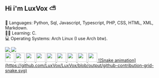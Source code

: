 ## Hi i'm LuxVox ⛅

💬 Languages: Python, Sql, Javascript, Typescript, PHP, CSS, HTML, XML, Markdown. <br>
🧑‍🎓 Learning: C. <br>
💻 Operating Systems: Arch Linux (I use Arch btw). <br>

<div>
  <a href="https://github.com/LuxVox">
  <img height="180em" src="https://github-readme-stats.vercel.app/api?username=LuxVox&show_icons=true&theme=light&include_all_commits=true&count_private=true"/>
  <img height="180em" src="https://github-readme-stats.vercel.app/api/top-langs/?username=LuxVox&layout=compact&langs_count=7&theme=light"/>
</div>
  
<div>
<img height="30" width="30" src="https://cdn.jsdelivr.net/gh/devicons/devicon/icons/c/c-original.svg"/>
<img height="30" width="30" src="https://cdn.jsdelivr.net/gh/devicons/devicon/icons/python/python-original.svg"/>
<img height="30" width="30" src="https://cdn.jsdelivr.net/gh/devicons/devicon/icons/mysql/mysql-original.svg"/>
<img height="30" width="30" src="https://cdn.jsdelivr.net/gh/devicons/devicon/icons/javascript/javascript-original.svg"/>
<img height="30" width="30" src="https://cdn.jsdelivr.net/gh/devicons/devicon/icons/typescript/typescript-original.svg"/>
<img height="30" width="30" src="https://cdn.jsdelivr.net/gh/devicons/devicon/icons/php/php-original.svg"/>
<img height="30" width="30" src="https://cdn.jsdelivr.net/gh/devicons/devicon/icons/css3/css3-original.svg"/>
<img height="30" width="30" src="https://cdn.jsdelivr.net/gh/devicons/devicon/icons/html5/html5-original.svg"/>
<img height="30" width="30" src="https://upload.wikimedia.org/wikipedia/commons/4/48/Markdown-mark.svg"/>
![Snake animation](https://github.com/LuxVox/LuxVox/blob/output/github-contribution-grid-snake.svg) 
</div>


  
